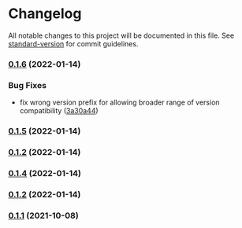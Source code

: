 # Changelog

All notable changes to this project will be documented in this file. See [standard-version](https://github.com/conventional-changelog/standard-version) for commit guidelines.

### [0.1.6](https://github.com/coon-js/extjs-app-user/compare/v0.1.5...v0.1.6) (2022-01-14)


### Bug Fixes

* fix wrong version prefix for allowing broader range of version compatibility ([3a30a44](https://github.com/coon-js/extjs-app-user/commit/3a30a444713b3dc6710213803db3f0f22753ae1b))

### [0.1.5](https://github.com/coon-js/extjs-app-user/compare/v0.1.4...v0.1.5) (2022-01-14)

### [0.1.2](https://github.com/coon-js/extjs-app-user/compare/v0.1.1...v0.1.2) (2022-01-14)

### [0.1.4](https://github.com/coon-js/extjs-app-user/compare/v0.1.1...v0.1.4) (2022-01-14)

### [0.1.2](https://github.com/coon-js/extjs-app-user/compare/v0.1.1...v0.1.2) (2022-01-14)

### [0.1.1](https://github.com/coon-js/extjs-app-user/compare/v0.1.0...v0.1.1) (2021-10-08)
